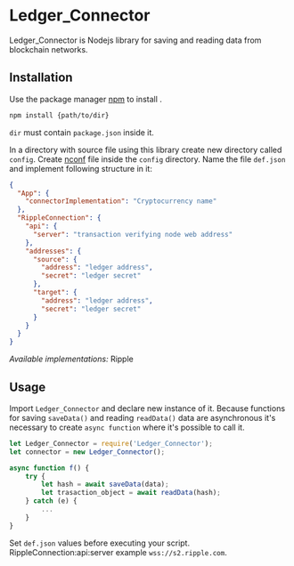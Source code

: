 # Ledger_Connector

Ledger_Connector is Nodejs library for saving and reading data from blockchain networks.

## Installation
   
Use the package manager [npm](https://www.npmjs.com/get-npm) to install .

```bash
npm install {path/to/dir}
```

`dir` must contain `package.json` inside it.

In a directory with source file using this library create new directory called `config`.
Create [nconf](https://www.npmjs.com/package/nconf) file inside the `config` directory.
Name the file `def.json` and implement following structure in it:

```json
{
  "App": {
    "connectorImplementation": "Cryptocurrency name"
  },
  "RippleConnection": {
    "api": {
      "server": "transaction verifying node web address"
    },
    "addresses": {
      "source": {
        "address": "ledger address",
        "secret": "ledger secret"
      },
      "target": {
        "address": "ledger address",
        "secret": "ledger secret"
      }
    }
  }
} 
```

_Available implementations:_ Ripple

## Usage

Import `Ledger_Connector` and declare new instance of it.
Because functions for saving `saveData()` and reading `readData()` data are asynchronous it's necessary to create `async function` where it's possible to call it.

```javascript 1.8
let Ledger_Connector = require('Ledger_Connector');
let connector = new Ledger_Connector();

async function f() {
    try {
        let hash = await saveData(data);
        let trasaction_object = await readData(hash);
    } catch (e) {
        ...
    }
}
```

Set `def.json` values before executing your script. RippleConnection:api:server example `wss://s2.ripple.com`.
